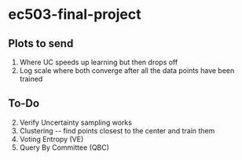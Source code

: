 # ec503-final-project

## Plots to send
1. Where UC speeds up learning but then drops off
2. Log scale where both converge after all the data points have been trained


## To-Do
2. Verify Uncertainty sampling works
3. Clustering -- find points closest to the center and train them
3. Voting Entropy (VE)
4. Query By Committee (QBC)